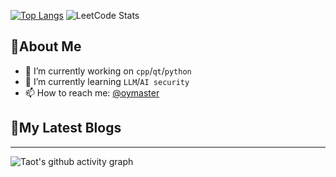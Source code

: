 
[![Top Langs](https://github-readme-stats.vercel.app/api/top-langs/?username=oymaster&layout=compact&theme=dracula)](https://github.com/anuraghazra/github-readme-stats) ![LeetCode Stats](https://leetcard.jacoblin.cool/oymaster?theme=catppuccinMocha&font=Anaheim&site=cn)

## 🎯About Me

- 🔭 I’m currently working on `cpp`/`qt`/`python`
- 🌱 I’m currently learning  `LLM`/`AI security`
- 📫 How to reach me: [@oymaster](https://github/oymaster)

## 📕My Latest Blogs
<!-- BLOG-POST-LIST:START -->

<!-- BLOG-POST-LIST:END -->

---
![Taot's github activity graph](https://github-readme-activity-graph.vercel.app/graph?username=oymaster&theme=xcode)



<!--
**oymaster/oymaster** is a ✨ _special_ ✨ repository because its `README.md` (this file) appears on your GitHub profile.

Here are some ideas to get you started:
- 🔭 I’m currently working on ...
- 🌱 I’m currently learning ...
- 👯 I’m looking to collaborate on ...
- 🤔 I’m looking for help with ...
- 💬 Ask me about ...
- 📫 How to reach me: ...
- 😄 Pronouns: ...
- ⚡ Fun fact: ...
-->

